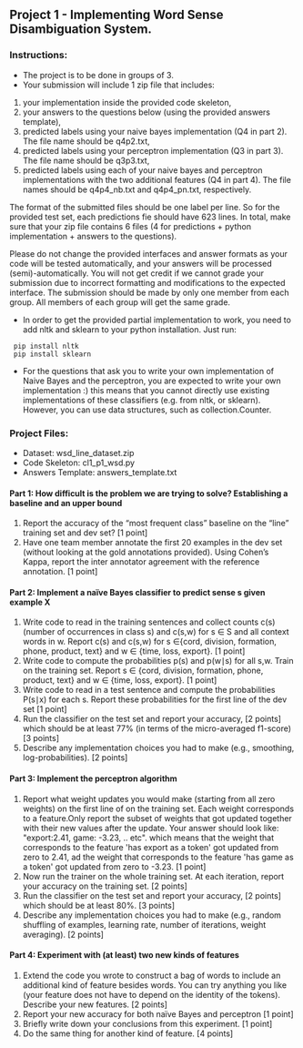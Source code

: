 ## Project 1 - Implementing Word Sense Disambiguation System.


### Instructions:

 - The project is to be done in groups of 3.
 - Your submission will include 1 zip file that includes:
  1. your implementation inside the provided code skeleton,
  2. your answers to the questions below (using the provided answers template),
  3. predicted labels using your naive bayes implementation (Q4 in part 2). The file name should be q4p2.txt,
  4. predicted labels using your perceptron implementation (Q3 in part 3). The file name should be q3p3.txt,
  5. predicted labels using each of your naive bayes and perceptron implementations with the two additional features (Q4 in part 4). The file names should be q4p4_nb.txt and q4p4_pn.txt, respectively.

The format of the submitted files should be one label per line. So for the provided test set, each predictions fie should have 623 lines. In total, make sure that your zip file contains 6 files (4 for predictions + python implementation + answers to the questions).

Please do not change the provided interfaces and answer formats as your code will be tested automatically, and your answers will be processed (semi)-automatically. You will not get credit if we cannot grade your submission due to incorrect formatting and modifications to the expected interface. The submission should be made by only one member from each group. All members of each group will get the same grade.

 - In order to get the provided partial implementation to work, you need to add nltk and sklearn to your python installation. Just run:
 ```
  pip install nltk
  pip install sklearn
 ```
 - For the questions that ask you to write your own implementation of Naive Bayes and the perceptron, you are expected to write your own implementation :) this means that you cannot directly use existing implementations of these classifiers (e.g. from nltk, or sklearn). However, you can use data structures, such as collection.Counter.

 
### Project Files:

 - Dataset: wsd_line_dataset.zip
 - Code Skeleton: cl1_p1_wsd.py
 - Answers Template: answers_template.txt
 

#### Part 1: How difficult is the problem we are trying to solve? Establishing a baseline and an upper bound 

 1. Report  the accuracy of the “most frequent class” baseline on the “line” training set and dev set? [1 point]
 2. Have one team member annotate the first 20 examples in the dev set (without looking at the gold annotations provided). Using Cohen’s Kappa, report the inter annotator agreement with the reference annotation. [1 point]

#### Part 2: Implement a naïve Bayes classifier to predict sense s given example X

 1. Write code to read in the training sentences and collect counts c(s) (number of occurrences  in class s) and c(s,w) for s ∈ S and all context words in w. Report c(s) and c(s,w) for s ∈{cord, division, formation, phone, product, text} and w ∈ {time, loss, export}. [1 point]
 2. Write code to compute the probabilities p(s) and p(w∣s) for all s,w. Train on the training set. Report s ∈ {cord, division, formation, phone, product, text} and w ∈ {time, loss, export}. [1 point]
 3. Write code to read in a test sentence and compute the probabilities P(s∣x) for each s. Report these probabilities for the first line of the dev set [1 point]
 4. Run the classifier on the test set and report your accuracy, [2 points] which should be at least 77% (in terms of the micro-averaged f1-score) [3 points]
 5. Describe any implementation choices you had to make (e.g., smoothing, log-probabilities). [2 points] 

#### Part 3: Implement the perceptron algorithm

 1. Report what weight updates you would make (starting from all zero weights) on the first line of on the training set. Each weight corresponds to a feature.Only report the subset of weights that got updated together with their new values after the update. Your answer should look like: "export:2.41, game: -3.23, .. etc". which means that the weight that corresponds to the feature 'has export as a token' got updated from zero to 2.41, ad the weight that corresponds to the feature 'has game as a token' got updated from zero to -3.23. [1 point]  
 2. Now run the trainer on the whole training set. At each iteration, report your accuracy on the training set. [2 points]
 3. Run the classifier on the test set and report your accuracy, [2 points] which should be at least 80%. [3 points]
 4. Describe any implementation choices you had to make (e.g., random shuffling of examples, learning rate, number of iterations, weight averaging). [2 points] 

#### Part 4: Experiment with (at least) two new kinds of features

 1. Extend the code you wrote to construct a bag of words to include an additional kind of feature besides words. You can try anything you like (your feature does not have to depend on the identity of the tokens). Describe your new features. [2 points]
 2. Report your new accuracy for both naïve Bayes and perceptron [1 point]
 3. Briefly write down your conclusions from this experiment. [1 point]
 4. Do the same thing for another kind of feature. [4 points]
